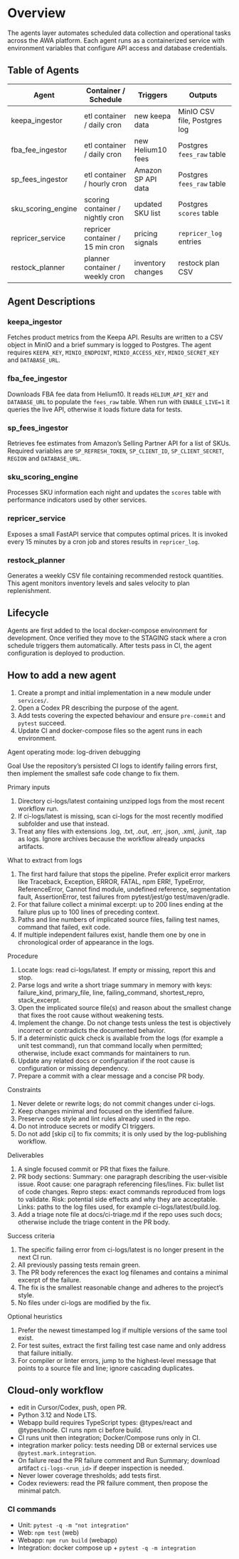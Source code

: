 # Overview
The agents layer automates scheduled data collection and operational tasks across the AWA platform. Each agent runs as a containerized service with environment variables that configure API access and database credentials.

## Table of Agents
| Agent | Container / Schedule | Triggers | Outputs |
| ----- | -------------------- | -------- | ------- |
| keepa_ingestor | etl container / daily cron | new keepa data | MinIO CSV file, Postgres log |
| fba_fee_ingestor | etl container / daily cron | new Helium10 fees | Postgres `fees_raw` table |
| sp_fees_ingestor | etl container / hourly cron | Amazon SP API data | Postgres `fees_raw` table |
| sku_scoring_engine | scoring container / nightly cron | updated SKU list | Postgres `scores` table |
| repricer_service | repricer container / 15 min cron | pricing signals | `repricer_log` entries |
| restock_planner | planner container / weekly cron | inventory changes | restock plan CSV |

## Agent Descriptions
### keepa_ingestor
Fetches product metrics from the Keepa API. Results are written to a CSV object in MinIO and a brief summary is logged to Postgres. The agent requires `KEEPA_KEY`, `MINIO_ENDPOINT`, `MINIO_ACCESS_KEY`, `MINIO_SECRET_KEY` and `DATABASE_URL`.

### fba_fee_ingestor
Downloads FBA fee data from Helium10. It reads `HELIUM_API_KEY` and `DATABASE_URL` to populate the `fees_raw` table. When run with `ENABLE_LIVE=1` it queries the live API, otherwise it loads fixture data for tests.

### sp_fees_ingestor
Retrieves fee estimates from Amazon’s Selling Partner API for a list of SKUs. Required variables are `SP_REFRESH_TOKEN`, `SP_CLIENT_ID`, `SP_CLIENT_SECRET`, `REGION` and `DATABASE_URL`.

### sku_scoring_engine
Processes SKU information each night and updates the `scores` table with performance indicators used by other services.

### repricer_service
Exposes a small FastAPI service that computes optimal prices. It is invoked every 15 minutes by a cron job and stores results in `repricer_log`.

### restock_planner
Generates a weekly CSV file containing recommended restock quantities. This agent monitors inventory levels and sales velocity to plan replenishment.

## Lifecycle
Agents are first added to the local docker-compose environment for development. Once verified they move to the STAGING stack where a cron schedule triggers them automatically. After tests pass in CI, the agent configuration is deployed to production.

## How to add a new agent
1. Create a prompt and initial implementation in a new module under `services/`.
2. Open a Codex PR describing the purpose of the agent.
3. Add tests covering the expected behaviour and ensure `pre-commit` and `pytest` succeed.
4. Update CI and docker-compose files so the agent runs in each environment.

Agent operating mode: log-driven debugging

Goal
Use the repository’s persisted CI logs to identify failing errors first, then implement the smallest safe code change to fix them.

Primary inputs
1) Directory ci-logs/latest containing unzipped logs from the most recent workflow run.
2) If ci-logs/latest is missing, scan ci-logs for the most recently modified subfolder and use that instead.
3) Treat any files with extensions .log, .txt, .out, .err, .json, .xml, .junit, .tap as logs. Ignore archives because the workflow already unpacks artifacts.

What to extract from logs
1) The first hard failure that stops the pipeline. Prefer explicit error markers like Traceback, Exception, ERROR, FATAL, npm ERR!, TypeError, ReferenceError, Cannot find module, undefined reference, segmentation fault, AssertionError, test failures from pytest/jest/go test/maven/gradle.
2) For that failure collect a minimal excerpt: up to 200 lines ending at the failure plus up to 100 lines of preceding context.
3) Paths and line numbers of implicated source files, failing test names, command that failed, exit code.
4) If multiple independent failures exist, handle them one by one in chronological order of appearance in the logs.

Procedure
1) Locate logs: read ci-logs/latest. If empty or missing, report this and stop.
2) Parse logs and write a short triage summary in memory with keys: failure_kind, primary_file, line, failing_command, shortest_repro, stack_excerpt.
3) Open the implicated source file(s) and reason about the smallest change that fixes the root cause without weakening tests.
4) Implement the change. Do not change tests unless the test is objectively incorrect or contradicts the documented behavior.
5) If a deterministic quick check is available from the logs (for example a unit test command), run that command locally when permitted; otherwise, include exact commands for maintainers to run.
6) Update any related docs or configuration if the root cause is configuration or missing dependency.
7) Prepare a commit with a clear message and a concise PR body.

Constraints
1) Never delete or rewrite logs; do not commit changes under ci-logs.
2) Keep changes minimal and focused on the identified failure.
3) Preserve code style and lint rules already used in the repo.
4) Do not introduce secrets or modify CI triggers.
5) Do not add [skip ci] to fix commits; it is only used by the log-publishing workflow.

Deliverables
1) A single focused commit or PR that fixes the failure.
2) PR body sections:
   Summary: one paragraph describing the user-visible issue.
   Root cause: one paragraph referencing files/lines.
   Fix: bullet list of code changes.
   Repro steps: exact commands reproduced from logs to validate.
   Risk: potential side effects and why they are acceptable.
   Links: paths to the log files used, for example ci-logs/latest/build.log.
3) Add a triage note file at docs/ci-triage.md if the repo uses such docs; otherwise include the triage content in the PR body.

Success criteria
1) The specific failing error from ci-logs/latest is no longer present in the next CI run.
2) All previously passing tests remain green.
3) The PR body references the exact log filenames and contains a minimal excerpt of the failure.
4) The fix is the smallest reasonable change and adheres to the project’s style.
5) No files under ci-logs are modified by the fix.

Optional heuristics
1) Prefer the newest timestamped log if multiple versions of the same tool exist.
2) For test suites, extract the first failing test case name and only address that failure initially.
3) For compiler or linter errors, jump to the highest-level message that points to a source file and line; ignore cascading duplicates.

## Cloud-only workflow
- edit in Cursor/Codex, push, open PR.
- Python 3.12 and Node LTS.
- Webapp build requires TypeScript types: @types/react and @types/node. CI runs npm ci before build.
- CI runs unit then integration; Docker/Compose runs only in CI.
- integration marker policy: tests needing DB or external services use `@pytest.mark.integration`.
- On failure read the PR failure comment and Run Summary; download artifact `ci-logs-<run_id>` if deeper inspection is needed.
- Never lower coverage thresholds; add tests first.
- Codex reviewers: read the PR failure comment, then propose the minimal patch.

### CI commands
- Unit: `pytest -q -m "not integration"`
- Web: `npm test` (web)
- Webapp: `npm run build` (webapp)
- Integration: docker compose up + `pytest -q -m integration`
